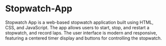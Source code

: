 # Stopwatch-App
Stopwatch App is a web-based stopwatch application built using HTML, CSS, and JavaScript. The app allows users to start, stop, and restart a stopwatch, and record laps. The user interface is modern and responsive, featuring a centered timer display and buttons for controlling the stopwatch.
